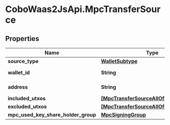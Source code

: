# CoboWaas2JsApi.MpcTransferSource

## Properties

Name | Type | Description | Notes
------------ | ------------- | ------------- | -------------
**source_type** | [**WalletSubtype**](WalletSubtype.md) |  | 
**wallet_id** | **String** | The wallet ID. | 
**address** | **String** | The wallet address. | [optional] 
**included_utxos** | [**[MpcTransferSourceAllOfIncludedUtxos]**](MpcTransferSourceAllOfIncludedUtxos.md) |  | [optional] 
**excluded_utxos** | [**[MpcTransferSourceAllOfExcludedUtxos]**](MpcTransferSourceAllOfExcludedUtxos.md) |  | [optional] 
**mpc_used_key_share_holder_group** | [**MpcSigningGroup**](MpcSigningGroup.md) |  | [optional] 


